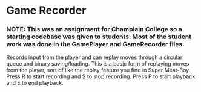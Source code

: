 # Game Recorder
### NOTE: This was an assignment for Champlain College so a starting codebase was given to students. Most of the student work was done in the GamePlayer and GameRecorder files.
Records input from the player and can replay moves through a circular queue and binary saving/loading. This is a basic form of replaying moves from the player, sort of like the replay feature you find in Super Meat-Boy. Press R to start recording and S to stop recording. Press P to start playback and E to end playback.
